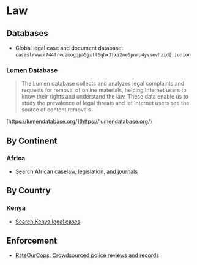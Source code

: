 # Law
## Databases
* Global legal case and document database: `caseslrwwcr744frvczmogqpa5jxfl6qhx3fxi2ne5pnro4yvsevhzid[.]onion`

### Lumen Database
> The Lumen database collects and analyzes legal complaints and requests for removal of online materials, helping Internet users to know their rights and understand the law. These data enable us to study the prevalence of legal threats and let Internet users see the source of content removals.

[https://lumendatabase.org/](https://lumendatabase.org/)

## By Continent
### Africa
* [Search African caselaw, legislation, and journals](https://africanlii.org/)

## By Country
### Kenya
* [Search Kenya legal cases](http://kenyalaw.org/)

## Enforcement
* [RateOurCops: Crowdsourced police reviews and records](https://rateourcops.org/)